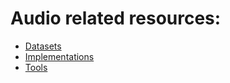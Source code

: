 # Audio related resources:

* [Datasets](Datasets.md)
* [Implementations](codes.md)
* [Tools](tools.md)


